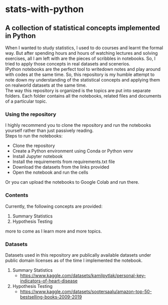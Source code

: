 # stats-with-python
## A collection of statistical concepts implemented in Python

When I wanted to study statistics, I used to do courses and learnt the formal way. But after spending hours and hours of watching lectures and solving exercises, all I am left with are the pieces of scribbles in notebooks. So, I tried to apply those concepts in real datasets and scenerios.   
IPython notebooks are the perfect tool to writedown notes and play around with codes at the same time. So, this repository is my humble attempt to note down my understanding of the statistical concepts and applying them on realworld datasets at the same time.   
The way this repository is organized is the topics are put into separate folders. Each folder contains all the notebooks, related files and documents of a particular topic.    

### Using the repository
I highly recommend you to clone the repository and run the notebooks yourself rather than just passively reading.   
Steps to run the notebooks:
- Clone the repository
- Create a Python environment using Conda or Python venv
- Install Jupyter notebook
- Install the requirements from requirements.txt file
- Download the datasets from the links provided
- Open the notebook and run the cells   
    
Or you can upload the notebooks to Google Colab and run there.
   
### Contents
Currently, the following concepts are provided:
1. Summary Statistics
2. Hypothesis Testing

more to come as I learn more and more topics.   
    
### Datasets
Datasets used in this repository are publically available datasets under public domain licenses as of the time I implemented the notebook.   
1. Summary Statistics
    - https://www.kaggle.com/datasets/kamilpytlak/personal-key-indicators-of-heart-disease
2. Hypothesis Testing
    - https://www.kaggle.com/datasets/sootersaalu/amazon-top-50-bestselling-books-2009-2019